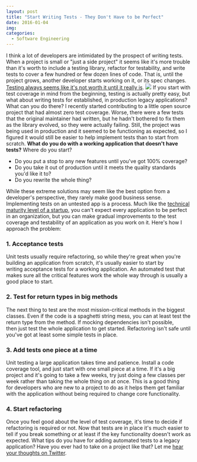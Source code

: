 ```yaml
---
layout: post
title: "Start Writing Tests - They Don't Have to be Perfect"
date: 2016-01-04
img: 
categories:
  - Software Engineering
---
```

I think a lot of developers are intimidated by the prospect of writing tests. When a project is small or "just a side project" it seems like it's more trouble than it's worth to include a testing library, refactor for testability, and write tests to cover a few hundred or few dozen lines of code. That is, until the project grows, another developer starts working on it, or its spec changes. [Testing always seems like it's not worth it until it really is](http://www.renaissancesoftware.net/blog/archives/206). ![](https://i.imgur.com/4qRG5bp.jpg) If you start with test coverage in mind from the beginning, testing is actually pretty easy, but what about writing tests for established, in production legacy applications? What can you do there? I recently started contributing to a little open source project that had almost zero test coverage. Worse, there were a few tests that the original maintainer had written, but he hadn't bothered to fix them as the library evolved, so they were actually failing. Still, the project was being used in production and it seemed to be functioning as expected, so I figured it would still be easier to help implement tests than to start from scratch. **What do you do with a working application that doesn't have tests?** Where do you start?

*   Do you put a stop to any new features until you've got 100% coverage?
*   Do you take it out of production until it meets the quality standards you'd like it to?
*   Do you rewrite the whole thing?

While these extreme solutions may seem like the best option from a developer's perspective, they rarely make good business sense. Implementing tests on an untested app is a process. Much like the [technical maturity level of a startup](http://www.karllhughes.com/2015/technical-maturity/), you can't expect every application to be perfect in an organization, but you can make gradual improvements to the test coverage and testability of an application as you work on it. Here's how I approach the problem:

### 1\. Acceptance tests

Unit tests usually require refactoring, so while they're great when you're building an application from scratch, it's usually easier to start by writing acceptance tests for a working application. An automated test that makes sure all the critical features work the whole way through is usually a good place to start.

### 2\. Test for return types in big methods

The next thing to test are the most mission-critical methods in the biggest classes. Even if the code is a spaghetti string mess, you can at least test the return type from the method. If mocking dependencies isn't possible, then just test the whole application to get started. Refactoring isn't safe until you've got at least some simple tests in place.

### 3\. Add tests one piece at a time

Unit testing a large application takes time and patience. Install a code coverage tool, and just start with one small piece at a time. If it's a big project and it's going to take a few weeks, try just doing a few classes per week rather than taking the whole thing on at once. This is a good thing for developers who are new to a project to do as it helps them get familiar with the application without being required to change core functionality.

### 4\. Start refactoring

Once you feel good about the level of test coverage, it's time to decide if refactoring is required or not. Now that tests are in place it's much easier to tell if you break something or at least if the key functionality doesn't work as expected. What tips do you have for adding automated tests to a legacy application? Have you ever had to take on a project like that? Let me [hear your thoughts on Twitter](https://twitter.com/karllhughes).
